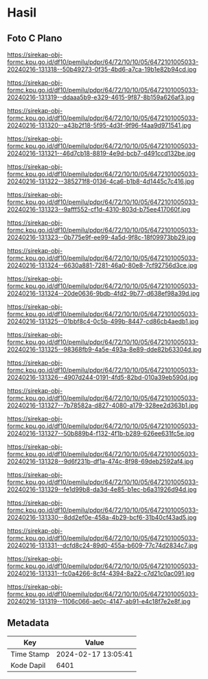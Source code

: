 # Hasil

## Foto C Plano

https://sirekap-obj-formc.kpu.go.id/df10/pemilu/pdpr/64/72/10/10/05/6472101005033-20240216-131318--50b49273-0f35-4bd6-a7ca-19b1e82b94cd.jpg

https://sirekap-obj-formc.kpu.go.id/df10/pemilu/pdpr/64/72/10/10/05/6472101005033-20240216-131319--ddaaa5b9-e329-4615-9f87-8b159a626af3.jpg

https://sirekap-obj-formc.kpu.go.id/df10/pemilu/pdpr/64/72/10/10/05/6472101005033-20240216-131320--a43b2f18-5f95-4d3f-9f96-f4aa9d971541.jpg

https://sirekap-obj-formc.kpu.go.id/df10/pemilu/pdpr/64/72/10/10/05/6472101005033-20240216-131321--46d7cb18-8819-4e9d-bcb7-d491ccd132be.jpg

https://sirekap-obj-formc.kpu.go.id/df10/pemilu/pdpr/64/72/10/10/05/6472101005033-20240216-131322--385271f8-0136-4ca6-b1b8-4d1445c7c416.jpg

https://sirekap-obj-formc.kpu.go.id/df10/pemilu/pdpr/64/72/10/10/05/6472101005033-20240216-131323--9afff552-cf1d-4310-803d-b75ee417060f.jpg

https://sirekap-obj-formc.kpu.go.id/df10/pemilu/pdpr/64/72/10/10/05/6472101005033-20240216-131323--0b775e9f-ee99-4a5d-9f8c-18f09973bb29.jpg

https://sirekap-obj-formc.kpu.go.id/df10/pemilu/pdpr/64/72/10/10/05/6472101005033-20240216-131324--6630a881-7281-46a0-80e8-7cf92756d3ce.jpg

https://sirekap-obj-formc.kpu.go.id/df10/pemilu/pdpr/64/72/10/10/05/6472101005033-20240216-131324--20de0636-9bdb-4fd2-9b77-d638ef98a39d.jpg

https://sirekap-obj-formc.kpu.go.id/df10/pemilu/pdpr/64/72/10/10/05/6472101005033-20240216-131325--01bbf8c4-0c5b-499b-8447-cd86cb4aedb1.jpg

https://sirekap-obj-formc.kpu.go.id/df10/pemilu/pdpr/64/72/10/10/05/6472101005033-20240216-131325--98368fb9-4a5e-493a-8e89-dde82b63304d.jpg

https://sirekap-obj-formc.kpu.go.id/df10/pemilu/pdpr/64/72/10/10/05/6472101005033-20240216-131326--4907d244-0191-4fd5-82bd-010a39eb590d.jpg

https://sirekap-obj-formc.kpu.go.id/df10/pemilu/pdpr/64/72/10/10/05/6472101005033-20240216-131327--7b78582a-d827-4080-a179-328ee2d363b1.jpg

https://sirekap-obj-formc.kpu.go.id/df10/pemilu/pdpr/64/72/10/10/05/6472101005033-20240216-131327--50b889b4-f132-4f1b-b289-626ee631fc5e.jpg

https://sirekap-obj-formc.kpu.go.id/df10/pemilu/pdpr/64/72/10/10/05/6472101005033-20240216-131328--9d6f231b-df1a-474c-8f98-69deb2592af4.jpg

https://sirekap-obj-formc.kpu.go.id/df10/pemilu/pdpr/64/72/10/10/05/6472101005033-20240216-131329--fe1d99b8-da3d-4e85-b1ec-b6a31926d94d.jpg

https://sirekap-obj-formc.kpu.go.id/df10/pemilu/pdpr/64/72/10/10/05/6472101005033-20240216-131330--8dd2ef0e-458a-4b29-bcf6-31b40cf43ad5.jpg

https://sirekap-obj-formc.kpu.go.id/df10/pemilu/pdpr/64/72/10/10/05/6472101005033-20240216-131331--dcfd8c24-89d0-455a-b609-77c74d2834c7.jpg

https://sirekap-obj-formc.kpu.go.id/df10/pemilu/pdpr/64/72/10/10/05/6472101005033-20240216-131331--fc0a4266-8cf4-4394-8a22-c7d21c0ac091.jpg

https://sirekap-obj-formc.kpu.go.id/df10/pemilu/pdpr/64/72/10/10/05/6472101005033-20240216-131319--1106c066-ae0c-4147-ab91-e4c18f7e2e8f.jpg


## Metadata

| Key        | Value               |
| ---------- | ------------------- |
| Time Stamp | 2024-02-17 13:05:41 |
| Kode Dapil | 6401                |



